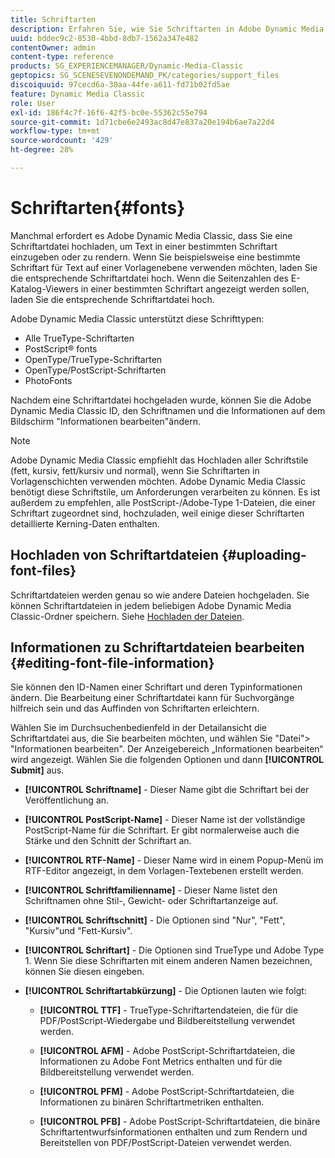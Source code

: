 ```yaml
---
title: Schriftarten
description: Erfahren Sie, wie Sie Schriftarten in Adobe Dynamic Media Classic verwenden.
uuid: bddec9c2-8530-4bbd-8db7-1562a347e482
contentOwner: admin
content-type: reference
products: SG_EXPERIENCEMANAGER/Dynamic-Media-Classic
geptopics: SG_SCENESEVENONDEMAND_PK/categories/support_files
discoiquuid: 97cecd6a-30aa-44fe-a611-fd71b02fd5ae
feature: Dynamic Media Classic
role: User
exl-id: 186f4c7f-16f6-42f5-bc0e-55362c55e794
source-git-commit: 1d71cbe6e2493ac8d47e837a20e194b6ae7a22d4
workflow-type: tm+mt
source-wordcount: '429'
ht-degree: 28%

---
```


# Schriftarten{#fonts}

Manchmal erfordert es Adobe Dynamic Media Classic, dass Sie eine Schriftartdatei hochladen, um Text in einer bestimmten Schriftart einzugeben oder zu rendern. Wenn Sie beispielsweise eine bestimmte Schriftart für Text auf einer Vorlagenebene verwenden möchten, laden Sie die entsprechende Schriftartdatei hoch. Wenn die Seitenzahlen des E-Katalog-Viewers in einer bestimmten Schriftart angezeigt werden sollen, laden Sie die entsprechende Schriftartdatei hoch.

Adobe Dynamic Media Classic unterstützt diese Schrifttypen:

* Alle TrueType-Schriftarten
* PostScript® fonts
* OpenType/TrueType-Schriftarten
* OpenType/PostScript-Schriftarten
* PhotoFonts

Nachdem eine Schriftartdatei hochgeladen wurde, können Sie die Adobe Dynamic Media Classic ID, den Schriftnamen und die Informationen auf dem Bildschirm &quot;Informationen bearbeiten&quot;ändern.

>[!NOTE]
>
>Adobe Dynamic Media Classic empfiehlt das Hochladen aller Schriftstile (fett, kursiv, fett/kursiv und normal), wenn Sie Schriftarten in Vorlagenschichten verwenden möchten. Adobe Dynamic Media Classic benötigt diese Schriftstile, um Anforderungen verarbeiten zu können. Es ist außerdem zu empfehlen, alle PostScript-/Adobe-Type 1-Dateien, die einer Schriftart zugeordnet sind, hochzuladen, weil einige dieser Schriftarten detaillierte Kerning-Daten enthalten.

## Hochladen von Schriftartdateien {#uploading-font-files}

Schriftartdateien werden genau so wie andere Dateien hochgeladen. Sie können Schriftartdateien in jedem beliebigen Adobe Dynamic Media Classic-Ordner speichern. Siehe [Hochladen der Dateien](uploading-files.md#uploading_your_files).

## Informationen zu Schriftartdateien bearbeiten {#editing-font-file-information}

Sie können den ID-Namen einer Schriftart und deren Typinformationen ändern. Die Bearbeitung einer Schriftartdatei kann für Suchvorgänge hilfreich sein und das Auffinden von Schriftarten erleichtern.

Wählen Sie im Durchsuchenbedienfeld in der Detailansicht die Schriftartdatei aus, die Sie bearbeiten möchten, und wählen Sie &quot;Datei&quot;> &quot;Informationen bearbeiten&quot;. Der Anzeigebereich „Informationen bearbeiten“ wird angezeigt. Wählen Sie die folgenden Optionen und dann **[!UICONTROL Submit]** aus.

* **[!UICONTROL Schriftname]**  - Dieser Name gibt die Schriftart bei der Veröffentlichung an.

* **[!UICONTROL PostScript-Name]**  - Dieser Name ist der vollständige PostScript-Name für die Schriftart. Er gibt normalerweise auch die Stärke und den Schnitt der Schriftart an.

* **[!UICONTROL RTF-Name]**  - Dieser Name wird in einem Popup-Menü im RTF-Editor angezeigt, in dem Vorlagen-Textebenen erstellt werden.

* **[!UICONTROL Schriftfamilienname]**  - Dieser Name listet den Schriftnamen ohne Stil-, Gewicht- oder Schriftartanzeige auf.

* **[!UICONTROL Schriftschnitt]**  - Die Optionen sind &quot;Nur&quot;, &quot;Fett&quot;, &quot;Kursiv&quot;und &quot;Fett-Kursiv&quot;.

* **[!UICONTROL Schriftart]**  - Die Optionen sind TrueType und Adobe Type 1. Wenn Sie diese Schriftarten mit einem anderen Namen bezeichnen, können Sie diesen eingeben.

* **[!UICONTROL Schriftartabkürzung]**  - Die Optionen lauten wie folgt:

   * **[!UICONTROL TTF]**  - TrueType-Schriftartendateien, die für die PDF/PostScript-Wiedergabe und Bildbereitstellung verwendet werden.

   * **[!UICONTROL AFM]**  - Adobe PostScript-Schriftartdateien, die Informationen zu Adobe Font Metrics enthalten und für die Bildbereitstellung verwendet werden.

   * **[!UICONTROL PFM]**  - Adobe PostScript-Schriftartdateien, die Informationen zu binären Schriftartmetriken enthalten.

   * **[!UICONTROL PFB]**  - Adobe PostScript-Schriftartdateien, die binäre Schriftartentwurfsinformationen enthalten und zum Rendern und Bereitstellen von PDF/PostScript-Dateien verwendet werden.
